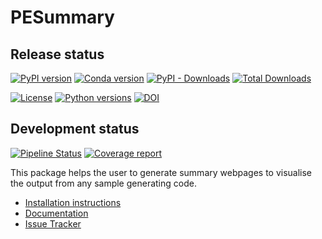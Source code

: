 # PESummary

## Release status

[![PyPI version](https://badge.fury.io/py/pesummary.svg)](http://badge.fury.io/py/pesummary)
[![Conda version](https://img.shields.io/conda/vn/conda-forge/pesummary.svg)](https://anaconda.org/conda-forge/pesummary/)
[![PyPI - Downloads](https://img.shields.io/pypi/dm/pesummary)](https://img.shields.io/pypi/dm/pesummary)
[![Total Downloads](https://anaconda.org/conda-forge/pesummary/badges/downloads.svg)](https://anaconda.org/conda-forge/pycbc/badges/downloads.svg)

[![License](https://img.shields.io/pypi/l/pesummary.svg)](https://choosealicense.com/licenses/mit/)
[![Python versions](https://img.shields.io/pypi/pyversions/pesummary.svg)](https://img.shields.io/pypi/pyversions/pesummary.svg)
[![DOI](https://zenodo.org/badge/DOI/10.5281/zenodo.3937807.svg)](https://doi.org/10.5281/zenodo.3937807)

## Development status

[![Pipeline Status](https://git.ligo.org/lscsoft/pesummary/badges/master/pipeline.svg)](https://git.ligo.org/lscsoft/pesummary/commits/master)
[![Coverage report](https://docs.ligo.org/lscsoft/pesummary/coverage_badge.svg)](https://docs.ligo.org/lscsoft/pesummary/htmlcov/index.html)

This package helps the user to generate summary webpages to visualise the output from any sample generating code.

 * [Installation instructions](https://docs.ligo.org/lscsoft/pesummary/installation.html)
 * [Documentation](https://docs.ligo.org/lscsoft/pesummary)
 * [Issue Tracker](https://git.ligo.org/lscsoft/pesummary/issues)
